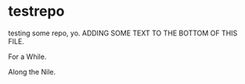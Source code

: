 # testrepo
testing some repo, yo.
ADDING SOME TEXT TO THE BOTTOM OF THIS FILE.

For a While.

Along the Nile.